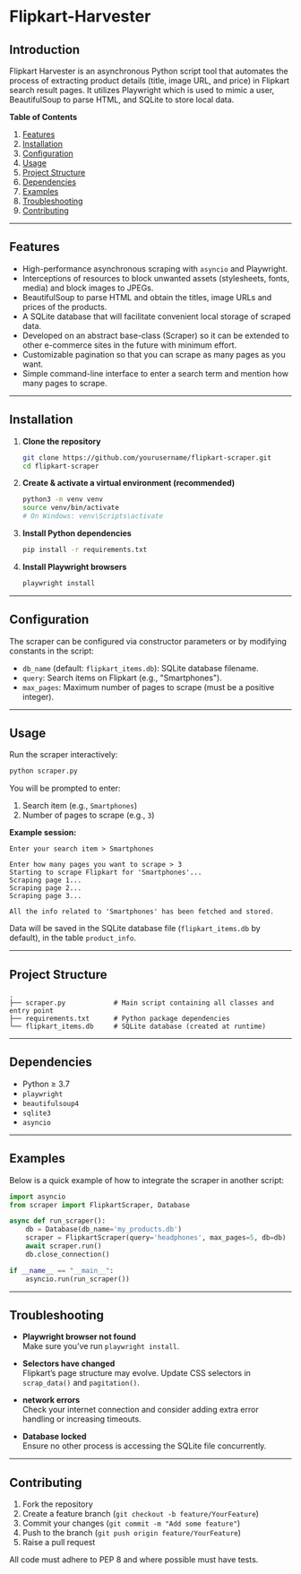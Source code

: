 # Flipkart-Harvester

## Introduction

Flipkart Harvester is an asynchronous Python script tool that automates the process of extracting product details (title, image URL, and price) in Flipkart search result pages. It utilizes Playwright which is used to mimic a user, BeautifulSoup to parse HTML, and SQLite to store local data.



**Table of Contents**

1. [Features](#features)
2. [Installation](#installation)
3. [Configuration](#configuration)
4. [Usage](#usage)
5. [Project Structure](#project-structure)
6. [Dependencies](#dependencies)
7. [Examples](#examples)
8. [Troubleshooting](#troubleshooting)
9. [Contributing](#contributing)
---

## Features

- High-performance asynchronous scraping with `asyncio` and Playwright.
- Interceptions of resources to block unwanted assets (stylesheets, fonts, media) and block images to JPEGs.
- BeautifulSoup to parse HTML and obtain the titles, image URLs and prices of the products.
- A SQLite database that will facilitate convenient local storage of scraped data.
- Developed on an abstract base-class (Scraper) so it can be extended to other e-commerce sites in the future with minimum effort.
- Customizable pagination so that you can scrape as many pages as you want.
- Simple command-line interface to enter a search term and mention how many pages to scrape.

---

## Installation

1. **Clone the repository**  
   ```bash
   git clone https://github.com/yourusername/flipkart-scraper.git
   cd flipkart-scraper
   ```

2. **Create & activate a virtual environment (recommended)**  
   ```bash
   python3 -m venv venv
   source venv/bin/activate
   # On Windows: venv\Scripts\activate
   ```

3. **Install Python dependencies**  
   ```bash
   pip install -r requirements.txt
   ```

4. **Install Playwright browsers**  
   ```bash
   playwright install
   ```

---

## Configuration

The scraper can be configured via constructor parameters or by modifying constants in the script:

- `db_name` (default: `flipkart_items.db`): SQLite database filename.
- `query`: Search items on Flipkart (e.g., "Smartphones").
- `max_pages`: Maximum number of pages to scrape (must be a positive integer).

---

## Usage

Run the scraper interactively:

```bash
python scraper.py
```

You will be prompted to enter:

1. Search item (e.g., `Smartphones`)
2. Number of pages to scrape (e.g., `3`)

**Example session:**

```
Enter your search item > Smartphones

Enter how many pages you want to scrape > 3
Starting to scrape Flipkart for 'Smartphones'...
Scraping page 1...
Scraping page 2...
Scraping page 3...

All the info related to 'Smartphones' has been fetched and stored.

```

Data will be saved in the SQLite database file (`flipkart_items.db` by default), in the table `product_info`.

---

## Project Structure

```
.
├── scraper.py            # Main script containing all classes and entry point
├── requirements.txt      # Python package dependencies
└── flipkart_items.db     # SQLite database (created at runtime)
```

---

## Dependencies

- Python ≥ 3.7
- `playwright`
- `beautifulsoup4`
- `sqlite3`
- `asyncio`
  
---

## Examples

Below is a quick example of how to integrate the scraper in another script:

```python
import asyncio
from scraper import FlipkartScraper, Database

async def run_scraper():
    db = Database(db_name='my_products.db')
    scraper = FlipkartScraper(query='headphones', max_pages=5, db=db)
    await scraper.run()
    db.close_connection()

if __name__ == "__main__":
    asyncio.run(run_scraper())
```

---

## Troubleshooting

- **Playwright browser not found**  
  Make sure you’ve run `playwright install`.

- **Selectors have changed**  
  Flipkart’s page structure may evolve. Update CSS selectors in `scrap_data()` and `pagitation()`.

- **network errors**  
  Check your internet connection and consider adding extra error handling or increasing timeouts.

- **Database locked**  
  Ensure no other process is accessing the SQLite file concurrently.

---

## Contributing

1. Fork the repository
2. Create a feature branch (`git checkout -b feature/YourFeature`)
3. Commit your changes (`git commit -m "Add some feature"`)
4. Push to the branch (`git push origin feature/YourFeature`)
5. Raise a pull request

All code must adhere to PEP 8 and where possible must have tests.

